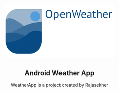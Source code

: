 <h1 align="center">
  <a href="https://github.com/RajasekherReddy564/WeatherApp">
    <img alt="Open Weather Logo" src="./readme/logo.png" width="350px" />
  </a>
</h1>

<h2 align="center">
  Android Weather App
</h2>

<p align="center">WeatherApp is a project created by Rajasekher </p>

